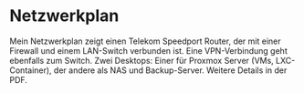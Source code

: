 # Netzwerkplan
Mein Netzwerkplan zeigt einen Telekom Speedport Router, der mit einer Firewall und einem LAN-Switch verbunden ist. Eine VPN-Verbindung geht ebenfalls zum Switch. Zwei Desktops: Einer für Proxmox Server (VMs, LXC-Container), der andere als NAS und Backup-Server. Weitere Details in der PDF.
